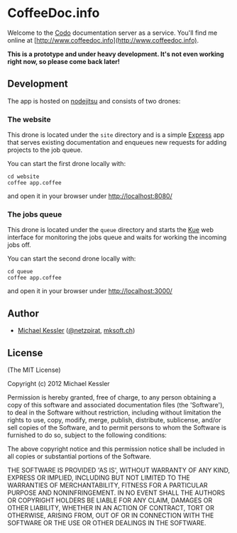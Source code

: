 # CoffeeDoc.info

Welcome to the [Codo](https://github.com/netzpirat/codo) documentation server as a service.
You'll find me online at [http://www.coffeedoc.info](http://www.coffeedoc.info).

**This is a prototype and under heavy development. It's not even working right now, so please come back later!**

## Development

The app is hosted on [nodejitsu](http://nodejitsu.com/) and consists of two drones:

### The website

This drone is located under the `site` directory and is a simple [Express](https://github.com/visionmedia/express)
app that serves existing documentation and enqueues new requests for adding projects to the job queue.

You can start the first drone locally with:

```
cd website
coffee app.coffee
```

and open it in your browser under [http://localhost:8080/](http://localhost:8080/)

### The jobs queue

This drone is located under the `queue` directory and starts the [Kue](https://github.com/LearnBoost/kue) web interface
for monitoring the jobs queue and waits for working the incoming jobs off.

You can start the second drone locally with:

```
cd queue
coffee app.coffee
```

and open it in your browser under [http://localhost:3000/](http://localhost:3000/)

## Author

* [Michael Kessler](https://github.com/netzpirat) ([@netzpirat](http://twitter.com/#!/netzpirat), [mksoft.ch](https://mksoft.ch))

## License

(The MIT License)

Copyright (c) 2012 Michael Kessler

Permission is hereby granted, free of charge, to any person obtaining
a copy of this software and associated documentation files (the
'Software'), to deal in the Software without restriction, including
without limitation the rights to use, copy, modify, merge, publish,
distribute, sublicense, and/or sell copies of the Software, and to
permit persons to whom the Software is furnished to do so, subject to
the following conditions:

The above copyright notice and this permission notice shall be
included in all copies or substantial portions of the Software.

THE SOFTWARE IS PROVIDED 'AS IS', WITHOUT WARRANTY OF ANY KIND,
EXPRESS OR IMPLIED, INCLUDING BUT NOT LIMITED TO THE WARRANTIES OF
MERCHANTABILITY, FITNESS FOR A PARTICULAR PURPOSE AND NONINFRINGEMENT.
IN NO EVENT SHALL THE AUTHORS OR COPYRIGHT HOLDERS BE LIABLE FOR ANY
CLAIM, DAMAGES OR OTHER LIABILITY, WHETHER IN AN ACTION OF CONTRACT,
TORT OR OTHERWISE, ARISING FROM, OUT OF OR IN CONNECTION WITH THE
SOFTWARE OR THE USE OR OTHER DEALINGS IN THE SOFTWARE.
